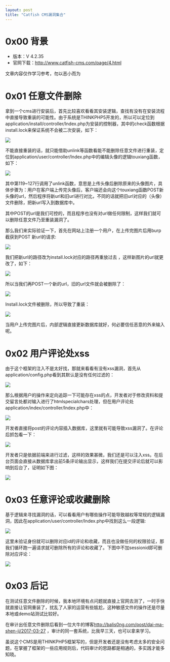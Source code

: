 ```yaml
---
layout: post
title: "Catfish CMS漏洞集合"
---
```


# 0x00 背景

* 版本：V 4.2.35
* 官网下载：<http://www.catfish-cms.com/page/4.html>

文章内容仅作学习参考，勿以恶小而为

<!-- more -->

# 0x01 任意文件删除

拿到一个cms进行安装后，首先比较喜欢看看其安装逻辑，查找有没有在安装流程中直接导致重装的可能性。由于系统是THINKPHP5开发的，所以可以定位到application/install/controller/Index.php为安装的控制器，其中的check函数根据install.lock来保证系统不会被二次安装，如下：

![][1]

不能直接重装的话，就只能借助unlink等函数看能不能删除任意文件进行重装，定位到application/user/controller/Index.php中的编辑头像的逻辑touxiang函数，如下：

![][2]

其中第119~127行调用了unlink函数，意思是上传头像后删除原来的头像图片，具体步骤为：用户在客户端上传完头像后，客户端还会向这个touxiang函数POST新头像的url，然后程序将新url和旧url进行对比，不同的话就把旧url对应的（头像）文件删除，把新url写入到数据库中。

其中POST的url是我们可控的，而且程序也没有对url做任何限制，这样我们就可以删除任意文件乃至重装漏洞了。

那么我们来实际验证一下，首先在网站上注册一个用户，在上传完图片后用burp截获到POST 新url的请求:

![][3]

我们把新url的路径改为install.lock对应的路径再重放过去 ，这样新图片的url就更改了，如下：

![][4]

所以当我们再POST一个新的url，旧的url文件就会被删除了：

![][5]

Install.lock文件被删除，所以导致了重装：

![][6]

当用户上传完图片后，内部逻辑直接更新数据库就好，何必要信任恶意的外来输入呢。

# 0x02 用户评论处xss

由于这个框架的注入不是太好找，那就来看看有没有xss漏洞，首先从application/config.php看到其默认是没有任何过滤的：

![][7]

那么根据用户的操作来定向追踪一下可能存在xss的点，开发者对于修改资料和提交留言处都对输入进行了htmlspecialchars处理，但在用户评论处application/index/controller/Index.php中：

![][8]

开发者直接将post的评论内容插入数据库，这里就有可能导致xss漏洞了。在评论后抓包看一下：

![][9]

开发者只是依据前端来进行过滤，这样的效果甚微，我们还是可以注入xss。在后台页面会直接从数据库拿出前5条评论输出显示，这样我们在提交评论后就可以影响到后台了，证明如下图：

![][10]

# 0x03 任意评论或收藏删除

基于逻辑来寻找漏洞的话，可以看看用户有哪些操作可能导致越权等常规的逻辑漏洞，因此在application/user/controller/Index.php中找到这么一段逻辑:

![][11]

这里未验证身份就可以删除对应id的评论和收藏，而且也没做任何的权限验证，那我们循环跑一遍请求就可删除所有的评论和收藏了。下图中不加sessionid即可删除对应评论：

![][12]

# 0x03 后记

在测试任意文件删除的时候，我本地环境有点问题就直接上官网去测了，一时手快就直接让官网重装了，扰乱了人家的运营有些尴尬，这种敏感文件的操作还是尽量本地或demo站测试比较好。

在审计出任意文件删除后看到一位大牛的博客<http://balis0ng.com/post/dai-ma-shen-ji/2017-03-27> ，审计的同一套系统，比我早三天，也可以拿来学习。

虽说这个CMS是用THINKPHP5框架写的，但是开发者还是没有考虑太多的安全问题，在掌握了框架的一些应用规则后，代码审计的思路都是相通的，多实践才能多知晓。

[1]: https://wx2.sinaimg.cn/large/ee2fecafly1g3qph0uxxuj20gq031jr9.jpg
[2]: https://wx1.sinaimg.cn/large/ee2fecafly1g3qph1tavfj20mn0hkdgq.jpg
[3]: https://wx3.sinaimg.cn/large/ee2fecafly1g3qph2kroxj20re0eq40m.jpg
[4]: https://wx4.sinaimg.cn/large/ee2fecafly1g3qph34czxj20oi0ejdgp.jpg
[5]: https://wx1.sinaimg.cn/large/ee2fecafly1g3qph4eac4j20re0eidhy.jpg
[6]: https://wx3.sinaimg.cn/large/ee2fecafly1g3qph5a8r6j21040himz2.jpg
[7]: https://wx2.sinaimg.cn/large/ee2fecafly1g3qph5nj8qj20ga03haa1.jpg
[8]: https://wx2.sinaimg.cn/large/ee2fecafly1g3qph62wm3j20oz0c63z4.jpg
[9]: https://wx4.sinaimg.cn/large/ee2fecafly1g3qph6m2bgj20o709zjs7.jpg
[10]: https://wx2.sinaimg.cn/large/ee2fecafly1g3qph7nndij20jf0bfaai.jpg
[11]: https://wx1.sinaimg.cn/large/ee2fecafly1g3qph72jtzj20pw0hnt9i.jpg
[12]: https://wx1.sinaimg.cn/large/ee2fecafly1g3qph84pccj20rb08lmxv.jpg
